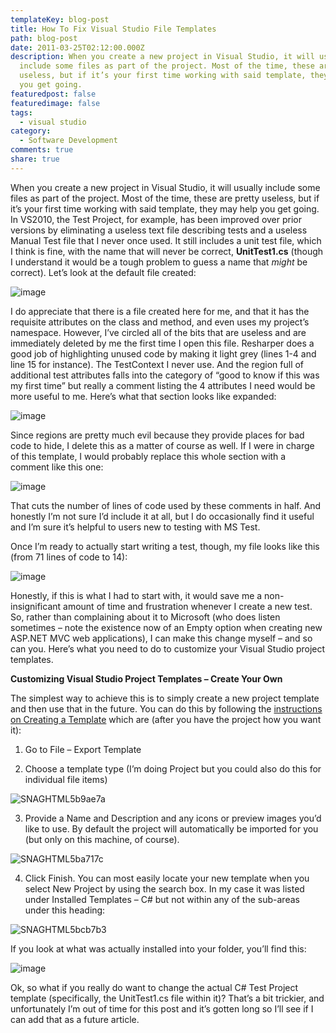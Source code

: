 ```yaml
---
templateKey: blog-post
title: How To Fix Visual Studio File Templates
path: blog-post
date: 2011-03-25T02:12:00.000Z
description: When you create a new project in Visual Studio, it will usually
  include some files as part of the project. Most of the time, these are pretty
  useless, but if it’s your first time working with said template, they may help
  you get going.
featuredpost: false
featuredimage: false
tags:
  - visual studio
category:
  - Software Development
comments: true
share: true
---
```

When you create a new project in Visual Studio, it will usually include some files as part of the project. Most of the time, these are pretty useless, but if it’s your first time working with said template, they may help you get going. In VS2010, the Test Project, for example, has been improved over prior versions by eliminating a useless text file describing tests and a useless Manual Test file that I never once used. It still includes a unit test file, which I think is fine, with the name that will never be correct, **UnitTest1.cs** (though I understand it would be a tough problem to guess a name that *might* be correct). Let’s look at the default file created:

![image](<> "image")

I do appreciate that there is a file created here for me, and that it has the requisite attributes on the class and method, and even uses my project’s namespace. However, I’ve circled all of the bits that are useless and are immediately deleted by me the first time I open this file. Resharper does a good job of highlighting unused code by making it light grey (lines 1-4 and line 15 for instance). The TestContext I never use. And the region full of additional test attributes falls into the category of “good to know if this was my first time” but really a comment listing the 4 attributes I need would be more useful to me. Here’s what that section looks like expanded:

![image](<> "image")

Since regions are pretty much evil because they provide places for bad code to hide, I delete this as a matter of course as well. If I were in charge of this template, I would probably replace this whole section with a comment like this one:

![image](<> "image")

That cuts the number of lines of code used by these comments in half. And honestly I’m not sure I’d include it at all, but I do occasionally find it useful and I’m sure it’s helpful to users new to testing with MS Test.

Once I’m ready to actually start writing a test, though, my file looks like this (from 71 lines of code to 14):

![image](<> "image")

Honestly, if this is what I had to start with, it would save me a non-insignificant amount of time and frustration whenever I create a new test. So, rather than complaining about it to Microsoft (who does listen sometimes – note the existence now of an Empty option when creating new ASP.NET MVC web applications), I can make this change myself – and so can you. Here’s what you need to do to customize your Visual Studio project templates.

**Customizing Visual Studio Project Templates – Create Your Own**

The simplest way to achieve this is to simply create a new project template and then use that in the future. You can do this by following the [instructions on Creating a Template](http://msdn.microsoft.com/en-US/library/ccd9ychb(v=VS.80).aspx) which are (after you have the project how you want it):

1. Go to File – Export Template

2. Choose a template type (I’m doing Project but you could also do this for individual file items)

![SNAGHTML5b9ae7a](<> "SNAGHTML5b9ae7a")

3. Provide a Name and Description and any icons or preview images you’d like to use. By default the project will automatically be imported for you (but only on this machine, of course).

![SNAGHTML5ba717c](<> "SNAGHTML5ba717c")

4. Click Finish. You can most easily locate your new template when you select New Project by using the search box. In my case it was listed under Installed Templates – C# but not within any of the sub-areas under this heading:

![SNAGHTML5bcb7b3](<> "SNAGHTML5bcb7b3")

If you look at what was actually installed into your folder, you’ll find this:

![image](<> "image")

Ok, so what if you really do want to change the actual C# Test Project template (specifically, the UnitTest1.cs file within it)? That’s a bit trickier, and unfortunately I’m out of time for this post and it’s gotten long so I’ll see if I can add that as a future article.